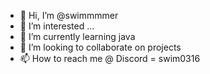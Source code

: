 - 👋 Hi, I’m @swimmmmer
- 👀 I’m interested ...
- 🌱 I’m currently learning java
- 💞️ I’m looking to collaborate on projects
- 📫 How to reach me @ Discord = swim0316

<!---
swimmmmer/swimmmmer is a ✨ special ✨ repository because its `README.md` (this file) appears on your GitHub profile.
You can click the Preview link to take a look at your changes.
--->
